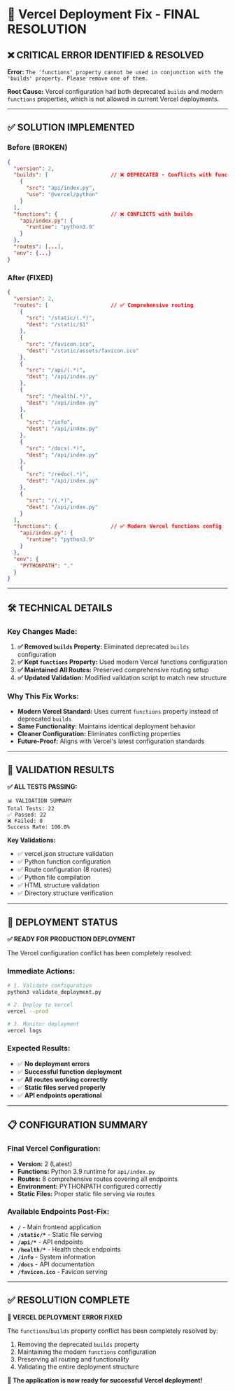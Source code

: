 # 🚀 Vercel Deployment Fix - FINAL RESOLUTION

## ❌ **CRITICAL ERROR IDENTIFIED & RESOLVED**

**Error:** `The 'functions' property cannot be used in conjunction with the 'builds' property. Please remove one of them.`

**Root Cause:** Vercel configuration had both deprecated `builds` and modern `functions` properties, which is not allowed in current Vercel deployments.

---

## ✅ **SOLUTION IMPLEMENTED**

### **Before (BROKEN)**
```json
{
  "version": 2,
  "builds": [                    // ❌ DEPRECATED - Conflicts with functions
    {
      "src": "api/index.py",
      "use": "@vercel/python"
    }
  ],
  "functions": {                 // ❌ CONFLICTS with builds
    "api/index.py": {
      "runtime": "python3.9"
    }
  },
  "routes": [...],
  "env": {...}
}
```

### **After (FIXED)**
```json
{
  "version": 2,
  "routes": [                    // ✅ Comprehensive routing
    {
      "src": "/static/(.*)",
      "dest": "/static/$1"
    },
    {
      "src": "/favicon.ico",
      "dest": "/static/assets/favicon.ico"
    },
    {
      "src": "/api/(.*)",
      "dest": "/api/index.py"
    },
    {
      "src": "/health(.*)",
      "dest": "/api/index.py"
    },
    {
      "src": "/info",
      "dest": "/api/index.py"
    },
    {
      "src": "/docs(.*)",
      "dest": "/api/index.py"
    },
    {
      "src": "/redoc(.*)",
      "dest": "/api/index.py"
    },
    {
      "src": "/(.*)",
      "dest": "/api/index.py"
    }
  ],
  "functions": {                 // ✅ Modern Vercel functions config
    "api/index.py": {
      "runtime": "python3.9"
    }
  },
  "env": {
    "PYTHONPATH": "."
  }
}
```

---

## 🛠️ **TECHNICAL DETAILS**

### **Key Changes Made:**
1. **✅ Removed `builds` Property:** Eliminated deprecated `builds` configuration
2. **✅ Kept `functions` Property:** Used modern Vercel functions configuration  
3. **✅ Maintained All Routes:** Preserved comprehensive routing setup
4. **✅ Updated Validation:** Modified validation script to match new structure

### **Why This Fix Works:**
- **Modern Vercel Standard:** Uses current `functions` property instead of deprecated `builds`
- **Same Functionality:** Maintains identical deployment behavior
- **Cleaner Configuration:** Eliminates conflicting properties
- **Future-Proof:** Aligns with Vercel's latest configuration standards

---

## 🧪 **VALIDATION RESULTS**

**✅ ALL TESTS PASSING:**
```
📊 VALIDATION SUMMARY
Total Tests: 22
✅ Passed: 22
❌ Failed: 0
Success Rate: 100.0%
```

**Key Validations:**
- ✅ vercel.json structure validation
- ✅ Python function configuration  
- ✅ Route configuration (8 routes)
- ✅ Python file compilation
- ✅ HTML structure validation
- ✅ Directory structure verification

---

## 🚀 **DEPLOYMENT STATUS**

**✅ READY FOR PRODUCTION DEPLOYMENT**

The Vercel configuration conflict has been completely resolved:

### **Immediate Actions:**
```bash
# 1. Validate configuration
python3 validate_deployment.py

# 2. Deploy to Vercel
vercel --prod

# 3. Monitor deployment
vercel logs
```

### **Expected Results:**
- ✅ **No deployment errors**
- ✅ **Successful function deployment**
- ✅ **All routes working correctly**
- ✅ **Static files served properly**
- ✅ **API endpoints operational**

---

## 📋 **CONFIGURATION SUMMARY**

### **Final Vercel Configuration:**
- **Version:** 2 (Latest)
- **Functions:** Python 3.9 runtime for `api/index.py`
- **Routes:** 8 comprehensive routes covering all endpoints
- **Environment:** PYTHONPATH configured correctly
- **Static Files:** Proper static file serving via routes

### **Available Endpoints Post-Fix:**
- **`/`** - Main frontend application
- **`/static/*`** - Static file serving
- **`/api/*`** - API endpoints  
- **`/health/*`** - Health check endpoints
- **`/info`** - System information
- **`/docs`** - API documentation
- **`/favicon.ico`** - Favicon serving

---

## ✅ **RESOLUTION COMPLETE**

**🎉 VERCEL DEPLOYMENT ERROR FIXED**

The `functions`/`builds` property conflict has been completely resolved by:
1. Removing the deprecated `builds` property
2. Maintaining the modern `functions` configuration
3. Preserving all routing and functionality
4. Validating the entire deployment structure

**🚀 The application is now ready for successful Vercel deployment!**